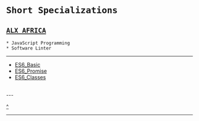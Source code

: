 # `Short Specializations`
[`ALX AFRICA`](https://www.alxafrica.com)
---
```
* JavaScript Programming
* Software Linter
```

---
* [ES6_Basic](https://github.com/TheeKingZa/alx-frontend-javascript/tree/master/0x00-ES6_basic/README.md)
* [ES6_Promise](https://github.com/TheeKingZa/alx-frontend-javascript/tree/master/0x01-ES6_promise/README.md)
* [ES6_Classes](https://github.com/TheeKingZa/alx-frontend-javascript/tree/master/0x02-ES6_classes/README.md)

<br/>
---

[^](#short-specializations)

---
